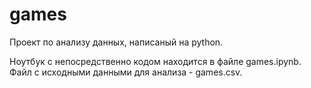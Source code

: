 # games

Проект по анализу данных, написаный на python. 

Ноутбук с непосредственно кодом находится в файле games.ipynb. Файл с исходными данными для анализа - games.csv.






